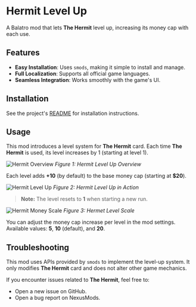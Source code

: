 # Hermit Level Up

A Balatro mod that lets **The Hermit** level up, increasing its money cap with each use.

## Features

- **Easy Installation**: Uses `smods`, making it simple to install and manage.
- **Full Localization**: Supports all official game languages.
- **Seamless Integration**: Works smoothly with the game's UI.

## Installation

See the project's [README](https://github.com/LnxFCA/balatro-mods#readme) for installation instructions.

## Usage

This mod introduces a level system for **The Hermit** card.
Each time **The Hermit** is used, its level increases by 1 (starting at level 1).

![Hermit Overview](https://raw.githubusercontent.com/LnxFCA/balatro-mods/refs/heads/main/hermit-level-up/images/hlu_overview.png)
*Figure 1: Hermit Level Up Overview*

Each level adds **+10** (by default) to the base money cap (starting at **$20**).

![Hermit Level Up](https://raw.githubusercontent.com/LnxFCA/balatro-mods/refs/heads/main/hermit-level-up/images/hlu_levelup.png)
*Figure 2: Hermit Level Up in Action*

> **Note:** The level resets to **1** when starting a new run.

![Hermit Money Scale](https://raw.githubusercontent.com/LnxFCA/balatro-mods/refs/heads/main/hermit-level-up/images/hlu_cap_option.png)
*Figure 3: Hermet Level Scale*

You can adjust the money cap increase per level in the mod settings.
Available values: **5**, **10** (default), and **20**.

## Troubleshooting

This mod uses APIs provided by `smods` to implement the level-up system.
It only modifies **The Hermit** card and does not alter other game mechanics.

If you encounter issues related to **The Hermit**, feel free to:
- Open a new issue on GitHub.
- Open a bug report on NexusMods.
